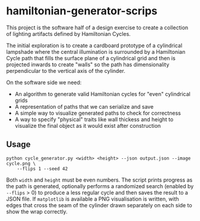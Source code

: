 # hamiltonian-generator-scrips


This project is the software half of a design exercise to create a collection of lighting artifacts defined by Hamiltonian Cycles.

The initial exploration is to create a cardboard prototype of a cylindrical lampshade where the central illumination is surrounded by a Hamiltonian Cycle path that fills the surface plane of a cylindrical grid and then is projected inwards to create "walls" so the path has dimensionality perpendicular to the vertical axis of the cylinder.

On the software side we need:

- An algorithm to generate valid Hamiltonian cycles for "even" cylindrical grids
- A representation of paths that we can serialize and save
- A simple way to visualize generated paths to check for correctness
- A way to specify "physical" traits like wall thickess and height to visualize the final object as it would exist after construction


## Usage

```
python cycle_generator.py <width> <height> --json output.json --image cycle.png \
    --flips 1 --seed 42
```

Both `width` and `height` must be even numbers. The script prints progress as the path is generated,
optionally performs a randomized search (enabled by ``--flips`` > 0) to produce a less regular
cycle and then saves the result to a JSON file. If `matplotlib` is available a PNG visualisation is
written, with edges that cross the seam of the cylinder drawn separately on each side to show the
wrap correctly.
